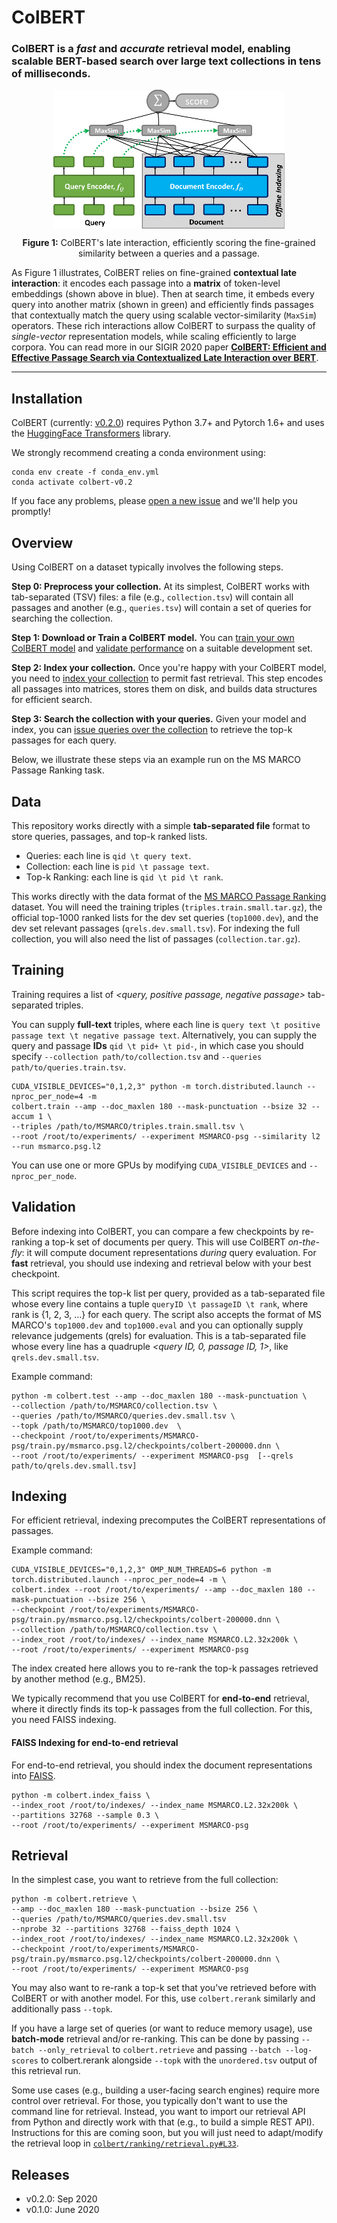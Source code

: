 # ColBERT

### ColBERT is a _fast_ and _accurate_ retrieval model, enabling scalable BERT-based search over large text collections in tens of milliseconds. 


<p align="center">
  <img align="center" src="docs/images/ColBERT-Framework-MaxSim-W370px.png" />
</p>
<p align="center">
  <b>Figure 1:</b> ColBERT's late interaction, efficiently scoring the fine-grained similarity between a queries and a passage.
</p>

As Figure 1 illustrates, ColBERT relies on fine-grained **contextual late interaction**: it encodes each passage into a **matrix** of token-level embeddings (shown above in blue). Then at search time, it embeds every query into another matrix (shown in green) and efficiently finds passages that contextually match the query using scalable vector-similarity (`MaxSim`) operators. These rich interactions allow ColBERT to surpass the quality of _single-vector_ representation models, while scaling efficiently to large corpora. You can read more in our SIGIR 2020 paper [**ColBERT: Efficient and Effective Passage Search via Contextualized Late Interaction over BERT**](https://arxiv.org/abs/2004.12832).


----

## Installation

ColBERT (currently: [v0.2.0](#releases)) requires Python 3.7+ and Pytorch 1.6+ and uses the [HuggingFace Transformers](https://github.com/huggingface/transformers) library.

We strongly recommend creating a conda environment using:

```
conda env create -f conda_env.yml
conda activate colbert-v0.2
```

If you face any problems, please [open a new issue](https://github.com/stanford-futuredata/ColBERT/issues) and we'll help you promptly!


## Overview

Using ColBERT on a dataset typically involves the following steps.

**Step 0: Preprocess your collection.** At its simplest, ColBERT works with tab-separated (TSV) files: a file (e.g., `collection.tsv`) will contain all passages and another (e.g., `queries.tsv`) will contain a set of queries for searching the collection.

**Step 1: Download or Train a ColBERT model.**  You can [train your own ColBERT model](#training) and [validate performance](#validation) on a suitable development set.

**Step 2: Index your collection.** Once you're happy with your ColBERT model, you need to [index your collection](#indexing) to permit fast retrieval. This step encodes all passages into matrices, stores them on disk, and builds data structures for efficient search.

**Step 3: Search the collection with your queries.** Given your model and index, you can [issue queries over the collection](#retrieval) to retrieve the top-k passages for each query.

Below, we illustrate these steps via an example run on the MS MARCO Passage Ranking task.


## Data

This repository works directly with a simple **tab-separated file** format to store queries, passages, and top-k ranked lists.


* Queries: each line is `qid \t query text`.
* Collection: each line is `pid \t passage text`. 
* Top-k Ranking: each line is `qid \t pid \t rank`.

This works directly with the data format of the [MS MARCO Passage Ranking](https://github.com/microsoft/MSMARCO-Passage-Ranking) dataset. You will need the training triples (`triples.train.small.tar.gz`), the official top-1000 ranked lists for the dev set queries (`top1000.dev`), and the dev set relevant passages (`qrels.dev.small.tsv`). For indexing the full collection, you will also need the list of passages (`collection.tar.gz`).



## Training

Training requires a list of _<query, positive passage, negative passage>_ tab-separated triples.

You can supply **full-text** triples, where each line is `query text \t positive passage text \t negative passage text`. Alternatively, you can supply the query and passage **IDs** `qid \t pid+ \t pid-`, in which case you should specify `--collection path/to/collection.tsv` and `--queries path/to/queries.train.tsv`.


```
CUDA_VISIBLE_DEVICES="0,1,2,3" python -m torch.distributed.launch --nproc_per_node=4 -m
colbert.train --amp --doc_maxlen 180 --mask-punctuation --bsize 32 --accum 1 \
--triples /path/to/MSMARCO/triples.train.small.tsv \
--root /root/to/experiments/ --experiment MSMARCO-psg --similarity l2 --run msmarco.psg.l2
```

You can use one or more GPUs by modifying `CUDA_VISIBLE_DEVICES` and `--nproc_per_node`.


## Validation

Before indexing into ColBERT, you can compare a few checkpoints by re-ranking a top-k set of documents per query. This will use ColBERT _on-the-fly_: it will compute document representations _during_ query evaluation. For **fast** retrieval, you should use indexing and retrieval below with your best checkpoint.

This script requires the top-k list per query, provided as a tab-separated file whose every line contains a tuple `queryID \t passageID \t rank`, where rank is {1, 2, 3, ...} for each query. The script also accepts the format of MS MARCO's `top1000.dev` and `top1000.eval` and you can optionally supply relevance judgements (qrels) for evaluation. This is a tab-separated file whose every line has a quadruple _<query ID, 0, passage ID, 1>_, like `qrels.dev.small.tsv`.

Example command:

```
python -m colbert.test --amp --doc_maxlen 180 --mask-punctuation \
--collection /path/to/MSMARCO/collection.tsv \
--queries /path/to/MSMARCO/queries.dev.small.tsv \
--topk /path/to/MSMARCO/top1000.dev  \
--checkpoint /root/to/experiments/MSMARCO-psg/train.py/msmarco.psg.l2/checkpoints/colbert-200000.dnn \
--root /root/to/experiments/ --experiment MSMARCO-psg  [--qrels path/to/qrels.dev.small.tsv]
```


## Indexing

For efficient retrieval, indexing precomputes the ColBERT representations of passages.

Example command:

```
CUDA_VISIBLE_DEVICES="0,1,2,3" OMP_NUM_THREADS=6 python -m torch.distributed.launch --nproc_per_node=4 -m \
colbert.index --root /root/to/experiments/ --amp --doc_maxlen 180 --mask-punctuation --bsize 256 \
--checkpoint /root/to/experiments/MSMARCO-psg/train.py/msmarco.psg.l2/checkpoints/colbert-200000.dnn \
--collection /path/to/MSMARCO/collection.tsv \
--index_root /root/to/indexes/ --index_name MSMARCO.L2.32x200k \
--root /root/to/experiments/ --experiment MSMARCO-psg
```

The index created here allows you to re-rank the top-k passages retrieved by another method (e.g., BM25).

We typically recommend that you use ColBERT for **end-to-end** retrieval, where it directly finds its top-k passages from the full collection. For this, you need FAISS indexing.


#### FAISS Indexing for end-to-end retrieval

For end-to-end retrieval, you should index the document representations into [FAISS](https://github.com/facebookresearch/faiss).

```
python -m colbert.index_faiss \
--index_root /root/to/indexes/ --index_name MSMARCO.L2.32x200k \
--partitions 32768 --sample 0.3 \
--root /root/to/experiments/ --experiment MSMARCO-psg
```


## Retrieval

In the simplest case, you want to retrieve from the full collection:

```
python -m colbert.retrieve \
--amp --doc_maxlen 180 --mask-punctuation --bsize 256 \
--queries /path/to/MSMARCO/queries.dev.small.tsv
--nprobe 32 --partitions 32768 --faiss_depth 1024 \
--index_root /root/to/indexes/ --index_name MSMARCO.L2.32x200k \
--checkpoint /root/to/experiments/MSMARCO-psg/train.py/msmarco.psg.l2/checkpoints/colbert-200000.dnn \
--root /root/to/experiments/ --experiment MSMARCO-psg
```

You may also want to re-rank a top-k set that you've retrieved before with ColBERT or with another model. For this, use `colbert.rerank` similarly and additionally pass `--topk`.

If you have a large set of queries (or want to reduce memory usage), use **batch-mode** retrieval and/or re-ranking. This can be done by passing `--batch --only_retrieval` to `colbert.retrieve` and passing `--batch --log-scores` to colbert.rerank alongside `--topk` with the `unordered.tsv` output of this retrieval run.

Some use cases (e.g., building a user-facing search engines) require more control over retrieval. For those, you typically don't want to use the command line for retrieval. Instead, you want to import our retrieval API from Python and directly work with that (e.g., to build a simple REST API). Instructions for this are coming soon, but you will just need to adapt/modify the retrieval loop in [`colbert/ranking/retrieval.py#L33`](colbert/ranking/retrieval.py#L33).


## Releases

* v0.2.0: Sep 2020
* v0.1.0: June 2020

